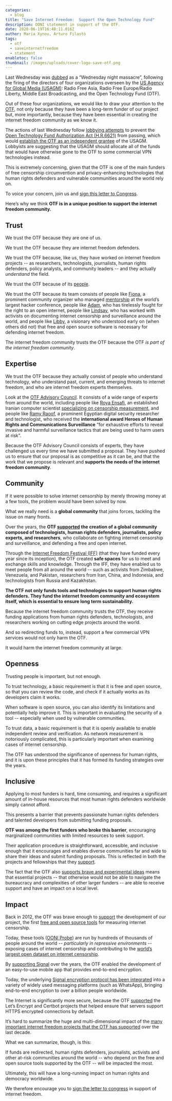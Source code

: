```yaml
---
categories:
  - blog
title: "Save Internet Freedom:  Support the Open Technology Fund"
description: OONI statement in support of the OTF.
date: 2020-06-19T16:48:11.016Z
author: Maria Xynou, Arturo Filastò
tags:
  - otf
  - saveinternetfreedom
  - statement
enabletoc: false
thumbnail: /images/uploads/cover-logo-save-otf.png
---
```

Last Wednesday was [dubbed](https://edition.cnn.com/2020/06/17/media/us-agency-for-global-media-michael-pack/index.html) as a “Wednesday night massacre”, following the firing of the directors of four organizations overseen by the [US Agency for Global Media (USAGM)](https://www.usagm.gov/): Radio Free Asia, Radio Free Europe/Radio Liberty, Middle East Broadcasting, and the Open Technology Fund (OTF).

Out of these four organizations, we would like to draw your attention to the [OTF](https://www.opentech.fund/), not only because they have been a long-term funder of our project but, more importantly, because they have been essential in creating the internet freedom community as we know it.

The actions of last Wednesday follow [lobbying attempts](https://www.documentcloud.org/documents/6950406-Lantos-Letter.html#document/p1) to prevent the [Open Technology Fund Authorization Act (H.R.6621)](https://www.congress.gov/bill/116th-congress/house-bill/6621/text?q=%7B%22search%22%3A%5B%22HR+6621%22%5D%7D&r=1&s=2) from passing, which would [establish the OTF as an independent grantee](https://www.opentech.fund/news/introducing-open-technology-fund-authorization-act/) of the USAGM. Lobbyists are suggesting that the USAGM should allocate all of the funds that would have otherwise gone to the OTF to some commercial VPN technologies instead.

This is extremely concerning, given that the OTF is one of the main funders of free censorship circumvention and privacy-enhancing technologies that human rights defenders and vulnerable communities around the world rely on.

To voice your concern, join us and [sign this letter to Congress](https://saveinternetfreedom.tech/).

Here’s why we think **OTF is in a unique position to support the internet freedom community.**

## Trust

We trust the OTF because they are one of us.

We trust the OTF because they are internet freedom defenders.

We trust the OTF because, like us, they have worked on internet freedom projects -- as researchers, technologists, journalists, human rights defenders, policy analysts, and community leaders -- and they actually *understand* the field.

We trust the OTF because of its [people](https://www.opentech.fund/about/people/).

We trust the OTF because its team consists of people like [Fiona](https://www.opentech.fund/about/people/fiona-krakenb%C3%BCrger/), a prominent community organizer who managed [mentorship](http://fiona-krakenbuerger.de/) at the world’s largest hacker conference, people like [Adam](https://www.opentech.fund/about/people/adam-lynn/), who has tirelessly fought for the right to an open internet, people like [Lindsay](https://www.opentech.fund/about/people/lindsay-beck/), who has worked with activists on documenting internet censorship and surveillance around the world, and people like [Libby](https://www.opentech.fund/about/people/libby-liu/), a visionary who understood early on (when others did not) that free and open source software is necessary for defending internet freedom.

The internet freedom community trusts the OTF because the OTF *is part of the internet freedom community*.

## Expertise

We trust the OTF because they actually consist of people who understand technology, who understand past, current, and emerging threats to internet freedom, and who are internet freedom experts themselves.

Look at the [OTF Advisory Council](https://www.opentech.fund/about/people/?person_type=5). It consists of a wide range of experts from around the world, including people like [Roya Ensafi](https://www.opentech.fund/about/people/roya-ensafi/), an established Iranian computer scientist [specializing on censorship measurement](https://censoredplanet.org/), and people like [Ramy Raoof](https://www.opentech.fund/about/people/ramy-raoof/), a prominent Egyptian digital security researcher and technologist, who received the **international award Heroes of Human Rights and Communications Surveillance** “for exhaustive efforts to reveal invasive and harmful surveillance tactics that are being used to harm users at risk”.

Because the OTF Advisory Council consists of experts, they have challenged us every time we have submitted a proposal. They have pushed us to ensure that our proposal is as competitive as it can be, and that the work that we propose is relevant and **supports the needs of the internet freedom community**.

## Community

If it were possible to solve internet censorship by merely throwing money at a few tools, the problem would have been solved by now.

What we really need is a **global community** that joins forces, tackling the issue on many fronts.

Over the years, the **OTF [supported](https://www.opentech.fund/funds/) the creation of a global community composed of technologists, human rights defenders, journalists, policy experts, and researchers**, who collaborate on fighting internet censorship and surveillance, and defending a free and open internet.

Through the [Internet Freedom Festival (IFF)](http://internetfreedomfestival.org/) (that they have funded every year since its inception), the OTF created **safe spaces** for us to meet and exchange skills and knowledge. Through the IFF, they have enabled us to meet people from all around the world -- such as activists from Zimbabwe, Venezuela, and Pakistan, researchers from Iran, China, and Indonesia, and technologists from Russia and Kazakhstan.

**The OTF not only funds tools and technologies to support human rights defenders. They fund the internet freedom community and ecosystem itself, which is essential to ensure long term sustainability.**

Because the internet freedom community trusts the OTF, they receive funding applications from human rights defenders, technologists, and researchers working on cutting edge projects around the world.

And so redirecting funds to, instead, support a few commercial VPN services would not only harm the OTF.

It would harm the internet freedom community at large.

## Openness

Trusting people is important, but not enough.

To trust technology, a basic requirement is that it is free and open source, so that you can review the code, and check if it actually works as its developers claim it works.

When software is open source, you can also identify its limitations and potentially help improve it. This is important in evaluating the security of a tool -- especially when used by vulnerable communities.

To trust data, a basic requirement is that it is openly available to enable independent review and verification. As network measurement is notoriously complicated, this is particularly important when examining cases of internet censorship.

The OTF has understood the significance of openness for human rights, and it is upon these principles that it has formed its funding strategies over the years.

## Inclusive

Applying to most funders is hard, time consuming, and requires a significant amount of in-house resources that most human rights defenders worldwide simply cannot afford.

This presents a barrier that prevents passionate human rights defenders and talented developers from submitting funding proposals.

**OTF was among the first funders who broke this barrier**, encouraging marginalized communities with limited resources to seek support.

Their application procedure is straightforward, accessible, and inclusive enough that it encourages and enables diverse communities far and wide to share their ideas and submit funding proposals. This is reflected in both the projects and fellowships that they [support](https://www.opentech.fund/funds/).

The fact that the OTF also [supports brave and experimental ideas](https://www.opentech.fund/funds/community-prototype-fund/) means that essential projects -- that otherwise would not be able to navigate the bureaucracy and complexities of other larger funders -- are able to receive support and have an impact on a local level.

## Impact

Back in 2012, the OTF was brave enough to [support](https://www.opentech.fund/results/supported-projects/ooni-open-observatory-of-network-interference/) the development of our project, the first [free and open source tools](https://github.com/ooni) for measuring internet censorship.

Today, these tools ([OONI Probe](https://ooni.org/install/)) are run by hundreds of thousands of people around the world -- *particularly in repressive environments* -- exposing cases of internet censorship and contributing to the [world’s largest open dataset on internet censorship](https://ooni.org/data/).

By [supporting Signal](https://www.opentech.fund/results/supported-projects/open-whisper-systems/) over the years, the OTF enabled the development of an easy-to-use mobile app that provides end-to-end encryption.

Today, the underlying [Signal encryption protocol has been integrated](https://signal.org/blog/whatsapp-complete/) into a variety of widely used messaging platforms (such as WhatsApp), bringing end-to-end encryption to over a billion people worldwide.

The Internet is significantly more secure, because the OTF [supported](https://www.opentech.fund/results/supported-projects/certbot-improvements/) the Let’s Encrypt and Certbot projects that helped ensure that servers support HTTPS encrypted connections by default.

It’s hard to summarize the huge and multi-dimensional impact of the [many important internet freedom projects that the OTF has supported](https://www.opentech.fund/results/supported-projects/) over the last decade.

What we can summarize, though, is this:

If funds are redirected, human rights defenders, journalists, activists and other at-risk communities around the world -- who depend on the free and open source tools supported by the OTF -- will be impacted the most.

Ultimately, this will have a long-running impact on human rights and democracy worldwide.

We therefore encourage you to [sign the letter to congress](https://saveinternetfreedom.tech/) in support of internet freedom.
